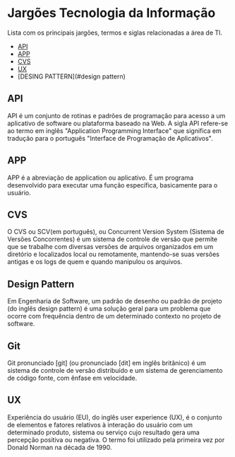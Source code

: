 # Jargões Tecnologia da Informação
Lista com os principais jargões, termos e siglas relacionadas a área de TI.

* [API](#api)
* [APP](#app)
* [CVS](#cvs)
* [UX](#ux)
* [DESING PATTERN](#design pattern)

## API
API é um conjunto de rotinas e padrões de programação para acesso a um aplicativo de software ou plataforma baseado na Web. A sigla API refere-se ao termo em inglês "Application Programming Interface" que significa em tradução para o português "Interface de Programação de Aplicativos".

## APP
APP é a abreviação de application ou aplicativo. É um programa desenvolvido para executar uma função específica, basicamente para o usuário.

## CVS
O CVS ou SCV(em português), ou Concurrent Version System (Sistema de Versões Concorrentes) é um sistema de controle de versão que permite que se trabalhe com diversas versões de arquivos organizados em um diretório e localizados local ou remotamente, mantendo-se suas versões antigas e os logs de quem e quando manipulou os arquivos.

## Design Pattern
Em Engenharia de Software, um padrão de desenho ou padrão de projeto (do inglês design pattern) é uma solução geral para um problema que ocorre com frequência dentro de um determinado contexto no projeto de software.

## Git
Git pronunciado [git] (ou pronunciado [dit] em inglês britânico) é um sistema de controle de versão distribuído e um sistema de gerenciamento de código fonte, com ênfase em velocidade.

## UX
Experiência do usuário (EU), do inglês user experience (UX), é o conjunto de elementos e fatores relativos à interação do usuário com um determinado produto, sistema ou serviço cujo resultado gera uma percepção positiva ou negativa. O termo foi utilizado pela primeira vez por Donald Norman na década de 1990.
